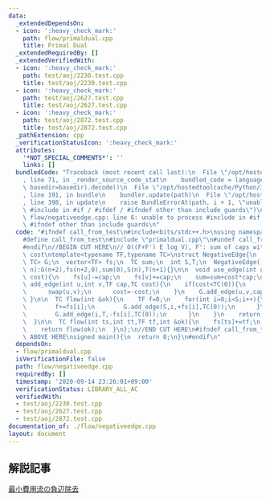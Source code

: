 ```yaml
---
data:
  _extendedDependsOn:
  - icon: ':heavy_check_mark:'
    path: flow/primaldual.cpp
    title: Primal Dual
  _extendedRequiredBy: []
  _extendedVerifiedWith:
  - icon: ':heavy_check_mark:'
    path: test/aoj/2230.test.cpp
    title: test/aoj/2230.test.cpp
  - icon: ':heavy_check_mark:'
    path: test/aoj/2627.test.cpp
    title: test/aoj/2627.test.cpp
  - icon: ':heavy_check_mark:'
    path: test/aoj/2872.test.cpp
    title: test/aoj/2872.test.cpp
  _pathExtension: cpp
  _verificationStatusIcon: ':heavy_check_mark:'
  attributes:
    '*NOT_SPECIAL_COMMENTS*': ''
    links: []
  bundledCode: "Traceback (most recent call last):\n  File \"/opt/hostedtoolcache/Python/3.8.5/x64/lib/python3.8/site-packages/onlinejudge_verify/documentation/build.py\"\
    , line 71, in _render_source_code_stat\n    bundled_code = language.bundle(stat.path,\
    \ basedir=basedir).decode()\n  File \"/opt/hostedtoolcache/Python/3.8.5/x64/lib/python3.8/site-packages/onlinejudge_verify/languages/cplusplus.py\"\
    , line 191, in bundle\n    bundler.update(path)\n  File \"/opt/hostedtoolcache/Python/3.8.5/x64/lib/python3.8/site-packages/onlinejudge_verify/languages/cplusplus_bundle.py\"\
    , line 398, in update\n    raise BundleErrorAt(path, i + 1, \"unable to process\
    \ #include in #if / #ifdef / #ifndef other than include guards\")\nonlinejudge_verify.languages.cplusplus_bundle.BundleErrorAt:\
    \ flow/negativeedge.cpp: line 6: unable to process #include in #if / #ifdef /\
    \ #ifndef other than include guards\n"
  code: "#ifndef call_from_test\n#include<bits/stdc++.h>\nusing namespace std;\n\n\
    #define call_from_test\n#include \"primaldual.cpp\"\n#undef call_from_test\n\n\
    #endif\n//BEGIN CUT HERE\n// O((F+F') E log V), F': sum of caps with negative\
    \ cost\ntemplate<typename TF,typename TC>\nstruct NegativeEdge{\n  PrimalDual<TF,\
    \ TC> G;\n  vector<TF> fs;\n  TC sum;\n  int S,T;\n  NegativeEdge(){}\n  NegativeEdge(int\
    \ n):G(n+2),fs(n+2,0),sum(0),S(n),T(n+1){}\n\n  void use_edge(int u,int v,TF cap,TC\
    \ cost){\n    fs[u]-=cap;\n    fs[v]+=cap;\n    sum=sum+cost*cap;\n  }\n\n  void\
    \ add_edge(int u,int v,TF cap,TC cost){\n    if(cost<TC(0)){\n      use_edge(u,v,cap,cost);\n\
    \      swap(u,v);\n      cost=-cost;\n    }\n    G.add_edge(u,v,cap,cost);\n \
    \ }\n\n  TC flow(int &ok){\n    TF f=0;\n    for(int i=0;i<S;i++){\n      if(fs[i]>0){\n\
    \        f+=fs[i];\n        G.add_edge(S,i,+fs[i],TC(0));\n      }\n      if(fs[i]<0){\n\
    \        G.add_edge(i,T,-fs[i],TC(0));\n      }\n    }\n    return sum+G.flow(S,T,f,ok);\n\
    \  }\n\n  TC flow(int ts,int tt,TF tf,int &ok){\n    fs[ts]+=tf;\n    fs[tt]-=tf;\n\
    \    return flow(ok);\n  }\n};\n//END CUT HERE\n#ifndef call_from_test\n//INSERT\
    \ ABOVE HERE\nsigned main(){\n  return 0;\n}\n#endif\n"
  dependsOn:
  - flow/primaldual.cpp
  isVerificationFile: false
  path: flow/negativeedge.cpp
  requiredBy: []
  timestamp: '2020-09-14 23:26:01+09:00'
  verificationStatus: LIBRARY_ALL_AC
  verifiedWith:
  - test/aoj/2230.test.cpp
  - test/aoj/2627.test.cpp
  - test/aoj/2872.test.cpp
documentation_of: ./flow/negativeedge.cpp
layout: document
---
```


## 解説記事
[最小費用流の負辺除去](https://snuke.hatenablog.com/entry/2017/06/07/115821)
